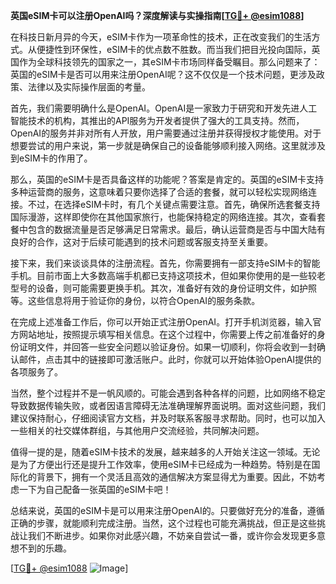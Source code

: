 **英国eSIM卡可以注册OpenAI吗？深度解读与实操指南[[TG💪+ @esim1088](https://t.me/s/esim1088)]**

在科技日新月异的今天，eSIM卡作为一项革命性的技术，正在改变我们的生活方式。从便捷性到环保性，eSIM卡的优点数不胜数。而当我们把目光投向国际，英国作为全球科技领先的国家之一，其eSIM卡市场同样备受瞩目。那么问题来了：英国的eSIM卡是否可以用来注册OpenAI呢？这不仅仅是一个技术问题，更涉及政策、法律以及实际操作层面的考量。

首先，我们需要明确什么是OpenAI。OpenAI是一家致力于研究和开发先进人工智能技术的机构，其推出的API服务为开发者提供了强大的工具支持。然而，OpenAI的服务并非对所有人开放，用户需要通过注册并获得授权才能使用。对于想要尝试的用户来说，第一步就是确保自己的设备能够顺利接入网络。这里就涉及到eSIM卡的作用了。

那么，英国的eSIM卡是否具备这样的功能呢？答案是肯定的。英国的eSIM卡支持多种运营商的服务，这意味着只要你选择了合适的套餐，就可以轻松实现网络连接。不过，在选择eSIM卡时，有几个关键点需要注意。首先，确保所选套餐支持国际漫游，这样即使你在其他国家旅行，也能保持稳定的网络连接。其次，查看套餐中包含的数据流量是否足够满足日常需求。最后，确认运营商是否与中国大陆有良好的合作，这对于后续可能遇到的技术问题或客服支持至关重要。

接下来，我们来谈谈具体的注册流程。首先，你需要拥有一部支持eSIM卡的智能手机。目前市面上大多数高端手机都已支持这项技术，但如果你使用的是一些较老型号的设备，则可能需要更换手机。其次，准备好有效的身份证明文件，如护照等。这些信息将用于验证你的身份，以符合OpenAI的服务条款。

在完成上述准备工作后，你可以开始正式注册OpenAI。打开手机浏览器，输入官方网站地址，按照提示填写相关信息。在这个过程中，你需要上传之前准备好的身份证明文件，并回答一些安全问题以验证身份。如果一切顺利，你将会收到一封确认邮件，点击其中的链接即可激活账户。此时，你就可以开始体验OpenAI提供的各项服务了。

当然，整个过程并不是一帆风顺的。可能会遇到各种各样的问题，比如网络不稳定导致数据传输失败，或者因语言障碍无法准确理解界面说明。面对这些问题，我们建议保持耐心，仔细阅读官方文档，并及时联系客服寻求帮助。同时，也可以加入一些相关的社交媒体群组，与其他用户交流经验，共同解决问题。

值得一提的是，随着eSIM卡技术的发展，越来越多的人开始关注这一领域。无论是为了方便出行还是提升工作效率，使用eSIM卡已经成为一种趋势。特别是在国际化的背景下，拥有一个灵活且高效的通信解决方案显得尤为重要。因此，不妨考虑一下为自己配备一张英国的eSIM卡吧！

总结来说，英国的eSIM卡是可以用来注册OpenAI的。只要做好充分的准备，遵循正确的步骤，就能顺利完成注册。当然，这个过程也可能充满挑战，但正是这些挑战让我们不断进步。如果你对此感兴趣，不妨亲自尝试一番，或许你会发现更多意想不到的乐趣。

[[TG💪+ @esim1088](https://t.me/s/esim1088) ![Image](https://i.postimg.cc/4NQfJmqS/Snipaste-2025-05-13-00-14-12.png)]